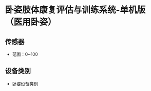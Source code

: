 <!--
 * @Author      : Mr.bin
 * @Date        : 2022-10-08 10:52:08
 * @LastEditTime: 2023-03-03 11:47:33
 * @Description : energy-n14-e13-standalone-prone-position-spine
-->

# 卧姿肢体康复评估与训练系统-单机版（医用卧姿）

## 传感器

- 范围：0~100

## 设备类别

- 卧姿设备类别
